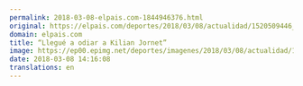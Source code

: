 ```yaml
---
permalink: 2018-03-08-elpais.com-1844946376.html
original: https://elpais.com/deportes/2018/03/08/actualidad/1520509446_605950.html#?ref=rss&format=simple&link=link
domain: elpais.com
title: “Llegué a odiar a Kilian Jornet”
image: https://ep00.epimg.net/deportes/imagenes/2018/03/08/actualidad/1520509446_605950_1520514636_rrss_normal.jpg
date: 2018-03-08 14:16:08
translations: en
---
```


